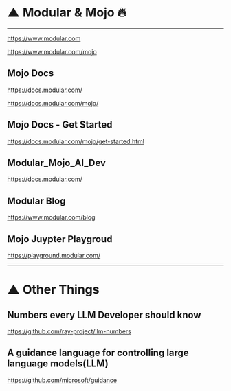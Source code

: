 # ▲ Modular & Mojo 🔥

<hr>

https://www.modular.com

https://www.modular.com/mojo

## Mojo Docs

https://docs.modular.com/

https://docs.modular.com/mojo/

## Mojo Docs - Get Started

https://docs.modular.com/mojo/get-started.html

## Modular_Mojo_AI_Dev

https://docs.modular.com/

## Modular Blog

https://www.modular.com/blog

## Mojo Juypter Playgroud

https://playground.modular.com/

<hr>

# ▲ Other Things

## Numbers every LLM Developer should know

https://github.com/ray-project/llm-numbers

## A guidance language for controlling large language models(LLM)

https://github.com/microsoft/guidance
